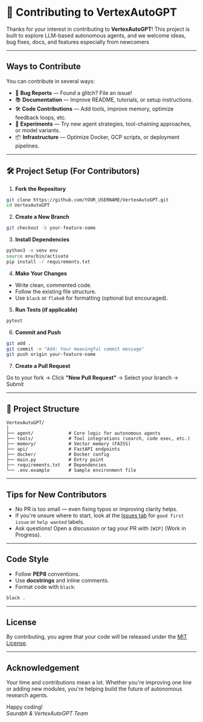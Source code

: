 # 🤝 Contributing to VertexAutoGPT

Thanks for your interest in contributing to **VertexAutoGPT**! This project is built to explore LLM-based autonomous agents, and we welcome ideas, bug fixes, docs, and features especially from newcomers 

---

## Ways to Contribute

You can contribute in several ways:

- 🐞 **Bug Reports** — Found a glitch? File an issue!
- 📚 **Documentation** — Improve README, tutorials, or setup instructions.
- 🛠 **Code Contributions** — Add tools, improve memory, optimize feedback loops, etc.
- 🔬 **Experiments** — Try new agent strategies, tool-chaining approaches, or model variants.
- 📦 **Infrastructure** — Optimize Docker, GCP scripts, or deployment pipelines.

---

## 🛠 Project Setup (For Contributors)

1. **Fork the Repository**

```bash
git clone https://github.com/YOUR_USERNAME/VertexAutoGPT.git
cd VertexAutoGPT
```

2. **Create a New Branch**

```bash
git checkout -b your-feature-name
```

3. **Install Dependencies**

```bash
python3 -m venv env
source env/bin/activate
pip install -r requirements.txt
```

4. **Make Your Changes**

- Write clean, commented code.
- Follow the existing file structure.
- Use `black` or `flake8` for formatting (optional but encouraged).

5. **Run Tests (if applicable)**

```bash
pytest
```

6. **Commit and Push**

```bash
git add .
git commit -m "Add: Your meaningful commit message"
git push origin your-feature-name
```

7. **Create a Pull Request**

Go to your fork → Click **"New Pull Request"** → Select your branch → Submit 

---

## 📂 Project Structure

```
VertexAutoGPT/
│
├── agent/             # Core logic for autonomous agents
├── tools/             # Tool integrations (search, code exec, etc.)
├── memory/            # Vector memory (FAISS)
├── api/               # FastAPI endpoints
├── docker/            # Docker config
├── main.py            # Entry point
├── requirements.txt   # Dependencies
└── .env.example       # Sample environment file
```

---

## Tips for New Contributors

- No PR is too small — even fixing typos or improving clarity helps.
- If you're unsure where to start, look at the [Issues tab](https://github.com/SaurabhCodesAI/VertexAutoGPT/issues) for `good first issue` or `help wanted` labels.
- Ask questions! Open a discussion or tag your PR with `[WIP]` (Work in Progress).

---

## Code Style

- Follow **PEP8** conventions.
- Use **docstrings** and inline comments.
- Format code with `black`:

```bash
black .
```

---

## License

By contributing, you agree that your code will be released under the [MIT License](./LICENSE).

---

## Acknowledgement

Your time and contributions mean a lot. Whether you're improving one line or adding new modules, you're helping build the future of autonomous research agents.

Happy coding!  
*Saurabh & VertexAutoGPT Team*

